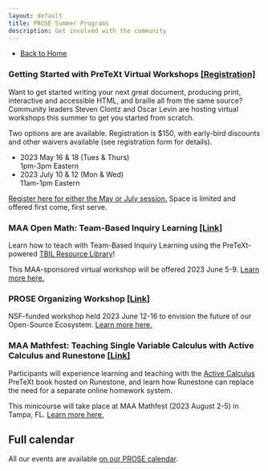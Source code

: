 ```yaml
---
layout: default
title: PROSE Summer Programs
description: Get involved with the community
---
```


- [Back to Home](../)

### Getting Started with PreTeXt Virtual Workshops [[Registration]](https://docs.google.com/forms/d/e/1FAIpQLScKao-BJx7UplRjY8nFBTAGc34DnJFPx24ONGHfB4frRrcZPw/viewform?usp=sf_link)

Want to get started writing your next great document, producing print, interactive and accessible HTML, and braille all from the same source? Community leaders Steven Clontz and Oscar Levin are hosting virtual workshops this summer to get you started from scratch.

Two options are are available. Registration is $150, with early-bird discounts and other waivers available (see registration form for details).

- 2023 May 16 & 18 (Tues & Thurs)  
  1pm-3pm Eastern
- 2023 July 10 & 12 (Mon & Wed)  
  11am-1pm Eastern

[Register here for either the May or July session.](https://docs.google.com/forms/d/e/1FAIpQLScKao-BJx7UplRjY8nFBTAGc34DnJFPx24ONGHfB4frRrcZPw/viewform?usp=sf_link) Space is limited and offered first come, first serve.

### MAA Open Math: Team-Based Inquiry Learning [[Link]](https://web.cvent.com/event/e5b8d9cd-7eee-45e8-a067-1b7be205fa16/summary)

Learn how to teach with Team-Based Inquiry Learning using the
PreTeXt-powered [TBIL Resource Library](https://library.tbil.org/)!

This MAA-sponsored virtual workshop will be offered 2023 June 5-9.
[Learn more here.](https://web.cvent.com/event/e5b8d9cd-7eee-45e8-a067-1b7be205fa16/summary)

### PROSE Organizing Workshop [[Link]](../workshop/)

NSF-funded workshop held 2023 June 12-16 to envision the future of our Open-Source Ecosystem.
[Learn more here.](../workshop/)

### MAA Mathfest: Teaching Single Variable Calculus with Active Calculus and Runestone [[Link]](https://web.cvent.com/event/6ee04f0b-0da3-45ee-b9d6-61cd14e1e5d0/websitePage:6a526d58-72d7-48b3-a28f-58501bcc4078)

Participants will experience learning and teaching with
the [Active Calculus](https://activecalculus.org/) PreTeXt book hosted on Runestone,
and learn how Runestone can replace the need for a separate online homework system.

This minicourse will take place at MAA Mathfest (2023 August 2-5) in Tampa, FL.
[Learn more here.](https://web.cvent.com/event/6ee04f0b-0da3-45ee-b9d6-61cd14e1e5d0/websitePage:6a526d58-72d7-48b3-a28f-58501bcc4078)

## Full calendar

All our events are available [on our PROSE calendar](../#upcoming-events).
